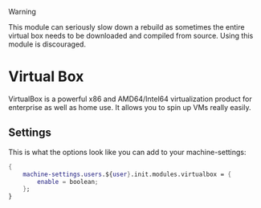 > [!WARNING]
> This module can seriously slow down a rebuild as sometimes the entire virtual box needs to be downloaded and compiled from source. Using this module is discouraged.

# Virtual Box
VirtualBox is a powerful x86 and AMD64/Intel64 virtualization product for enterprise as well as home use. It allows you to spin up VMs really easily.

## Settings
This is what the options look like you can add to your machine-settings:
```NIX
{
    machine-settings.users.${user}.init.modules.virtualbox = {
        enable = boolean;
    }; 
}
```
